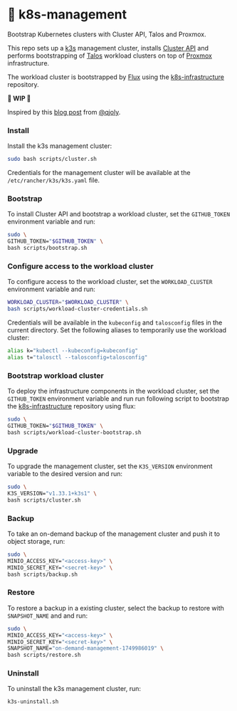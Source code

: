 # 🐢 k8s-management
Bootstrap Kubernetes clusters with Cluster API, Talos and Proxmox.

This repo sets up a [k3s](https://github.com/k3s-io/k3s) management cluster, installs [Cluster API](https://cluster-api.sigs.k8s.io/) and performs bootstrapping of [Talos](https://www.talos.dev/) workload clusters on top of [Proxmox](https://www.proxmox.com/) infrastructure.

The workload cluster is bootstrapped by [Flux](https://fluxcd.io/) using the [k8s-infrastructure](https://github.com/mmontes11/k8s-infrastructure) repository.

__🚧 WIP 🚧__

Inspired by this [blog post](https://a-cup-of.coffee/blog/talos-capi-proxmox/) from [@qjoly](https://github.com/qjoly/).

### Install

Install the k3s management cluster:

```bash
sudo bash scripts/cluster.sh
```

Credentials for the management cluster will be available at the `/etc/rancher/k3s/k3s.yaml` file.

### Bootstrap

To install Cluster API and bootstrap a workload cluster, set the `GITHUB_TOKEN` environment variable and run:

```bash
sudo \
GITHUB_TOKEN="$GITHUB_TOKEN" \
bash scripts/bootstrap.sh
```

### Configure access to the workload cluster

To configure access to the workload cluster, set the `WORKLOAD_CLUSTER` environment variable and run:

````bash
WORKLOAD_CLUSTER="$WORKLOAD_CLUSTER" \
bash scripts/workload-cluster-credentials.sh
````

Credentials will be available in the `kubeconfig` and `talosconfig` files in the current directory. Set the following aliases to temporarily use the workload cluster:

```bash
alias k="kubectl --kubeconfig=kubeconfig"
alias t="talosctl --talosconfig=talosconfig"
```

### Bootstrap workload cluster

To deploy the infrastructure components in the workload cluster, set the `GITHUB_TOKEN` environment variable and run run following script to bootstrap the [k8s-infrastructure](https://github.com/mmontes11/k8s-infrastructure) repository using flux:

````bash
sudo \
GITHUB_TOKEN="$GITHUB_TOKEN" \
bash scripts/workload-cluster-bootstrap.sh
````

### Upgrade

To upgrade the management cluster, set the `K3S_VERSION` environment variable to the desired version and run:

```bash
sudo \
K3S_VERSION="v1.33.1+k3s1" \
bash scripts/cluster.sh
```

### Backup

To take an on-demand backup of the management cluster and push it to object storage, run:

```bash
sudo \
MINIO_ACCESS_KEY="<access-key>" \
MINIO_SECRET_KEY="<secret-key>" \
bash scripts/backup.sh
```

### Restore

To restore a backup in a existing cluster, select the backup to restore with `SNAPSHOT_NAME` and and run:

```bash
sudo \
MINIO_ACCESS_KEY="<access-key>" \
MINIO_SECRET_KEY="<secret-key>" \
SNAPSHOT_NAME="on-demand-management-1749986019" \
bash scripts/restore.sh
```

### Uninstall

To uninstall the k3s management cluster, run:

```bash
k3s-uninstall.sh
``` 
